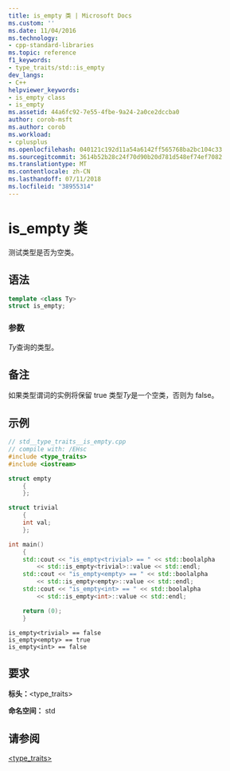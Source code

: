 ```yaml
---
title: is_empty 类 | Microsoft Docs
ms.custom: ''
ms.date: 11/04/2016
ms.technology:
- cpp-standard-libraries
ms.topic: reference
f1_keywords:
- type_traits/std::is_empty
dev_langs:
- C++
helpviewer_keywords:
- is_empty class
- is_empty
ms.assetid: 44a6fc92-7e55-4fbe-9a24-2a0ce2dccba0
author: corob-msft
ms.author: corob
ms.workload:
- cplusplus
ms.openlocfilehash: 040121c192d11a54a6142ff565768ba2bc104c33
ms.sourcegitcommit: 3614b52b28c24f70d90b20d781d548ef74ef7082
ms.translationtype: MT
ms.contentlocale: zh-CN
ms.lasthandoff: 07/11/2018
ms.locfileid: "38955314"
---
```

# <a name="isempty-class"></a>is_empty 类

测试类型是否为空类。

## <a name="syntax"></a>语法

```cpp
template <class Ty>
struct is_empty;
```

### <a name="parameters"></a>参数

*Ty*查询的类型。

## <a name="remarks"></a>备注

如果类型谓词的实例将保留 true 类型*Ty*是一个空类，否则为 false。

## <a name="example"></a>示例

```cpp
// std__type_traits__is_empty.cpp
// compile with: /EHsc
#include <type_traits>
#include <iostream>

struct empty
    {
    };

struct trivial
    {
    int val;
    };

int main()
    {
    std::cout << "is_empty<trivial> == " << std::boolalpha
        << std::is_empty<trivial>::value << std::endl;
    std::cout << "is_empty<empty> == " << std::boolalpha
        << std::is_empty<empty>::value << std::endl;
    std::cout << "is_empty<int> == " << std::boolalpha
        << std::is_empty<int>::value << std::endl;

    return (0);
    }

```

```Output
is_empty<trivial> == false
is_empty<empty> == true
is_empty<int> == false
```

## <a name="requirements"></a>要求

**标头：**\<type_traits>

**命名空间：** std

## <a name="see-also"></a>请参阅

[<type_traits>](../standard-library/type-traits.md)<br/>
